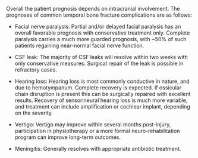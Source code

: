Overall the patient prognosis depends on intracranial involvement. The prognoses of common temporal bone fracture complications are as follows:

- Facial nerve paralysis: Partial and/or delayed facial paralysis has an overall favorable prognosis with conservative treatment only. Complete paralysis carries a much more guarded prognosis, with ~50% of such patients regaining near-normal facial nerve function.

- CSF leak: The majority of CSF leaks will resolve within two weeks with only conservative measures. Surgical repair of the leak is possible in refractory cases.

- Hearing loss: Hearing loss is most commonly conductive in nature, and due to hemotympanum. Complete recovery is expected. If ossicular chain disruption is present this can be surgically repaired with excellent results. Recovery of sensorineural hearing loss is much more variable, and treatment can include amplification or cochlear implant, depending on the severity.

- Vertigo: Vertigo may improve within several months post-injury, participation in physiotherapy or a more formal neuro-rehabilitation program can improve long-term outcomes.

- Meningitis: Generally resolves with appropriate antibiotic treatment.